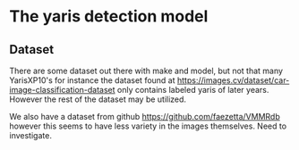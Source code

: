 # The yaris detection model

## Dataset

There are some dataset out there with make and model, but not that many YarisXP10's for instance the dataset found at https://images.cv/dataset/car-image-classification-dataset only contains labeled yaris of later years. However the rest of the dataset may be utilized.

We also have a dataset from github https://github.com/faezetta/VMMRdb however this seems to have less variety in the images themselves. Need to investigate.
